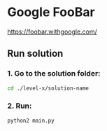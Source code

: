 # Google FooBar

https://foobar.withgoogle.com/

## Run solution

### 1. Go to the solution folder:

```bash
cd ./level-x/solution-name
```

### 2. Run:

```bash
python2 main.py
```
